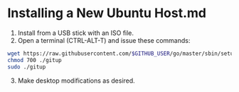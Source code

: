 ﻿# Installing a New Ubuntu Host.md

1. Install from a USB stick with an ISO file.
2. Open a terminal (CTRL-ALT-T) and issue these commands:
```bash
wget https://raw.githubusercontent.com/$GITHUB_USER/go/master/sbin/setup/gitup
chmod 700 ./gitup
sudo ./gitup
```
3. Make desktop modifications as desired. 